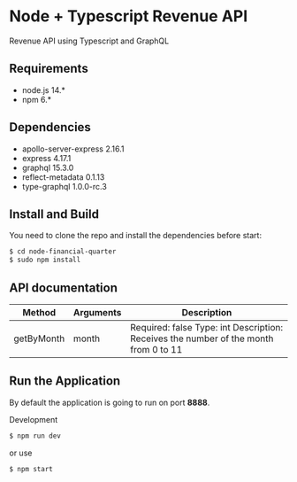 # Node + Typescript Revenue API

Revenue API using Typescript and GraphQL

## Requirements

- node.js 14.*
- npm 6.*

## Dependencies

- apollo-server-express 2.16.1
- express 4.17.1
- graphql 15.3.0
- reflect-metadata 0.1.13
- type-graphql 1.0.0-rc.3

## Install and Build

You need to clone the repo and install the dependencies before start:

```sh
$ cd node-financial-quarter
$ sudo npm install
```
## API documentation

| Method        | Arguments | Description |
| ------------- | --------- | ----------- |
| getByMonth    | month     | Required: false   Type: int   Description: Receives the number of the month from 0  to 11|

## Run the Application

By default the application is going to run on port **8888**.  

Development

```sh
$ npm run dev
```

or use

```sh
$ npm start
```
